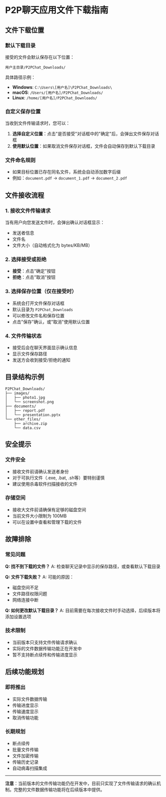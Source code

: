 # P2P聊天应用文件下载指南

## 文件下载位置

### 默认下载目录
接受的文件会默认保存在以下位置：
```
用户主目录/P2PChat_Downloads/
```

具体路径示例：
- **Windows**: `C:\Users\[用户名]\P2PChat_Downloads\`
- **macOS**: `/Users/[用户名]/P2PChat_Downloads/`
- **Linux**: `/home/[用户名]/P2PChat_Downloads/`

### 自定义保存位置
当收到文件传输请求时，您可以：
1. **选择自定义位置**：点击"是否接受"对话框中的"确定"后，会弹出文件保存对话框
2. **使用默认位置**：如果取消文件保存对话框，文件会自动保存到默认下载目录

### 文件命名规则
- 如果目标位置已存在同名文件，系统会自动添加数字后缀
- 例如：`document.pdf` → `document_1.pdf` → `document_2.pdf`

## 文件接收流程

### 1. 接收文件传输请求
当有用户向您发送文件时，会弹出确认对话框显示：
- 发送者信息
- 文件名
- 文件大小（自动格式化为 bytes/KB/MB）

### 2. 选择接受或拒绝
- **接受**：点击"确定"按钮
- **拒绝**：点击"取消"按钮

### 3. 选择保存位置（仅在接受时）
- 系统会打开文件保存对话框
- 默认目录为 `P2PChat_Downloads`
- 可以修改文件名和保存位置
- 点击"保存"确认，或"取消"使用默认位置

### 4. 文件传输状态
- 接受后会在聊天界面显示确认信息
- 显示文件保存路径
- 发送方会收到接受/拒绝的通知

## 目录结构示例

```
P2PChat_Downloads/
├── images/
│   ├── photo1.jpg
│   └── screenshot.png
├── documents/
│   ├── report.pdf
│   └── presentation.pptx
└── other_files/
    ├── archive.zip
    └── data.csv
```

## 安全提示

### 文件安全
- 接收文件前请确认发送者身份
- 对于可执行文件（.exe, .bat, .sh等）要特别谨慎
- 建议使用杀毒软件扫描接收的文件

### 存储空间
- 接收大文件前请确保有足够的磁盘空间
- 当前文件大小限制为 100MB
- 可以在设置中查看和管理下载的文件

## 故障排除

### 常见问题

**Q: 找不到下载的文件？**
A: 检查聊天记录中显示的保存路径，或查看默认下载目录

**Q: 文件下载失败？**
A: 可能的原因：
- 磁盘空间不足
- 文件路径权限问题
- 网络连接中断

**Q: 如何更改默认下载目录？**
A: 目前需要在每次接收文件时手动选择，后续版本将添加设置选项

### 技术限制
- 当前版本只支持文件传输请求确认
- 实际的文件数据传输功能正在开发中
- 暂不支持断点续传和传输进度显示

## 后续功能规划

### 即将推出
- 实际文件数据传输
- 传输进度显示
- 传输速度显示
- 取消传输功能

### 长期规划
- 断点续传
- 批量文件传输
- 文件加密传输
- 传输历史记录
- 自动病毒扫描集成

---

**注意**：当前版本的文件传输功能仍在开发中，目前只实现了文件传输请求的确认机制。完整的文件数据传输功能将在后续版本中提供。
